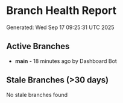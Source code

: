 # Branch Health Report
Generated: Wed Sep 17 09:25:31 UTC 2025

## Active Branches
- **main** - 18 minutes ago by Dashboard Bot

## Stale Branches (>30 days)
No stale branches found
